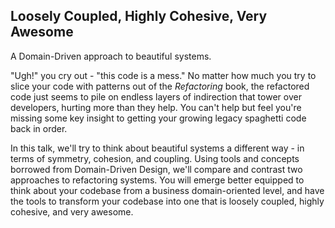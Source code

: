 Loosely Coupled, Highly Cohesive, Very Awesome
----------------------------------------------

A Domain-Driven approach to beautiful systems.

"Ugh!" you cry out - "this code is a mess." No matter how much you try to
slice your code with patterns out of the *Refactoring* book, the
refactored code just seems to pile on endless layers of indirection that
tower over developers, hurting more than they help. You can't help but
feel you're missing some key insight to getting your growing legacy
spaghetti code back in order.

In this talk, we'll try to think about beautiful systems a different way -
in terms of symmetry, cohesion, and coupling. Using tools and concepts borrowed
from Domain-Driven Design, we'll compare and contrast two approaches to
refactoring systems. You will emerge better equipped to think about your
codebase from a business domain-oriented level, and have the tools to
transform your codebase into one that is loosely coupled, highly
cohesive, and very awesome.
